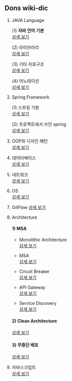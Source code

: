 ## Dons wiki-dic

1. JAVA Language  

    (1) **자바 언어 기본**   
    [상세 보기](https://github.com/Donsworkout/techInterview/blob/master/java/java.md)

    (2) 라이브러리  
    [상세 보기](https://github.com/Donsworkout/techInterview/blob/master/java/libraries.md)

    (3) 기타 자료구조  
    [상세 보기](https://github.com/Donsworkout/techInterview/blob/master/java/data_structure.md)

    (4) 어노테이션  
    [상세 보기](https://github.com/Donsworkout/techInterview/blob/master/java/annotations.md)

2. Spring Framework 

    (1) 스프링 기본   
    [상세 보기](https://github.com/Donsworkout/techInterview/blob/master/spring/spring.md)

    (2) 프로젝트에서 쓰인 spring   
    [상세 보기](https://github.com/Donsworkout/techInterview/blob/master/spring/spring_intermediate.md)

3. OOP와 디자인 패턴  
[상세 보기](https://github.com/Donsworkout/techInterview/blob/master/oop/oop.md)

4. 데이터베이스  
[상세 보기](https://github.com/Donsworkout/techInterview/blob/master/database/database.md)

5. 네트워크    
[상세 보기](https://github.com/Donsworkout/techInterview/blob/master/network/network.md)

6. OS   
[상세 보기](https://github.com/Donsworkout/techInterview/blob/master/os/os.md)

7. GitFlow
[상세 보기](https://github.com/Donsworkout/techInterview/blob/master/git/gitflow.md)

8. Architecture

    #### 1) MSA
    - Monolithic Architecture  
    [상세 보기](https://github.com/Donsworkout/techInterview/blob/master/architecture/monolithic.md)

    - MSA  
    [상세 보기](https://github.com/Donsworkout/techInterview/blob/master/architecture/msa.md)

    - Circuit Breaker  
    [상세 보기](https://github.com/Donsworkout/techInterview/blob/master/architecture/circuit_breaker.md)

    - API Gateway  
    [상세 보기](https://github.com/Donsworkout/techInterview/blob/master/architecture/api_gateway.md)

    - Service Discovery  
    [상세 보기](https://github.com/Donsworkout/techInterview/blob/master/architecture/service_discovery.md)

    #### 2) Clean Architecture  
    [상세 보기](https://github.com/Donsworkout/techInterview/blob/master/architecture/clean_architecture.md)

    #### 3) 무중단 배포
    [상세 보기](https://github.com/Donsworkout/techInterview/blob/master/architecture/continuous_deploy.md)

9. 자바스크립트   
    [상세 보기](https://github.com/Donsworkout/techInterview/blob/master/js/js.md)
